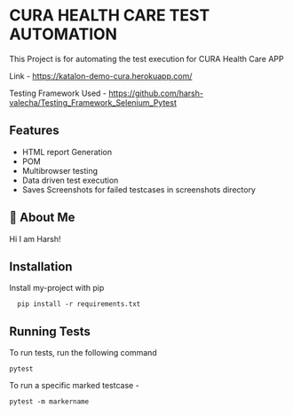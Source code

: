 
# CURA HEALTH CARE TEST AUTOMATION 

This Project is for automating the test execution for CURA Health Care APP

Link - https://katalon-demo-cura.herokuapp.com/

Testing Framework Used - https://github.com/harsh-valecha/Testing_Framework_Selenium_Pytest

## Features

- HTML report Generation
- POM 
- Multibrowser testing
- Data driven test execution
- Saves Screenshots for failed testcases in screenshots directory


## 🚀 About Me
Hi I am Harsh! 

## Installation

Install my-project with pip

```
  pip install -r requirements.txt
```
    
## Running Tests

To run tests, run the following command

```
pytest 
```

To run a specific marked testcase - 
```
pytest -m markername 
```


